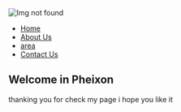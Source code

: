 <!DOCTYPE html>
<html lang="en">
<head>
    <title>PHEIXON</title>
    <link href="https://fonts.googleapis.com/css2?family=Righteous&display=swap" rel="stylesheet">
    <link rel="stylesheet" href="style.css">
    
</head>

<body>
    <div class="container">
        <nav class="navbar">
            <img src="logo3.png" alt="Img not found">
            <ul>
                <li class="item"><a href="index.html">Home</a></li>
                <li class="item"><a href="about.html">About Us</a></li>
                <li class="item"><a href="product.html">area</a></li>
                <li class="item"><a href="contact.html">Contact Us</a></li>
            </ul>
        </nav>
    </div>
        <section id="product">
        <h1 class="hprimary">Welcome in Pheixon</h1>
        <p>thanking you for check my page i hope you like it  </p>
        </section>
</body>
</html>
